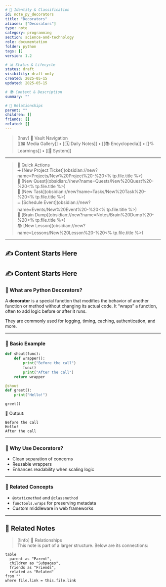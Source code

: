 ```yaml
---
# 📄 Identity & Classification
id: note_py_decorators
title: "Decorators"
aliases: ["Decorators"]
type: note
category: programming
section: science-and-technology
role: documentation
folder: python
tags: []
version: 1.2

# 📊 Status & Lifecycle
status: draft
visibility: draft-only
created: 2025-05-15
updated: 2025-05-15

# 📚 Context & Description
summary: ""

# 🧱 Relationships
parent: ""
children: []
friends: []
related: []
---
```



> [!nav] 🧱 Vault Navigation  
> [[🖼 Media Gallery]] • [[🗓 Daily Notes]] • [[📚 Encyclopedia]] • [[💘 Learnings]] • [[🧠 System]]

---

> 🌛 Quick Actions  
> ➕ [New Project Ticket](obsidian://new?name=Projects/New%20Project%20-%20<% tp.file.title %>)  
> 🌹 [New Quest](obsidian://new?name=Quests/New%20Quest%20-%20<% tp.file.title %>)  
> 🎯 [New Task](obsidian://new?name=Tasks/New%20Task%20-%20<% tp.file.title %>)  
> 🗕 [Schedule Event](obsidian://new?name=Events/New%20Event%20-%20<% tp.file.title %>)  
> 📝 [Brain Dump](obsidian://new?name=Notes/Brain%20Dump%20-%20<% tp.file.title %>)  
> 📚 [New Lesson](obsidian://new?name=Lessons/New%20Lesson%20-%20<% tp.file.title %>)

---

## ✍️ Content Starts Here

## ✍️ Content Starts Here

### 🧩 What are Python Decorators?

A **decorator** is a special function that modifies the behavior of another function or method without changing its actual code. It “wraps” a function, often to add logic before or after it runs.

They are commonly used for logging, timing, caching, authentication, and more.

---

### 🧪 Basic Example

```python
def shout(func):
    def wrapper():
        print("Before the call")
        func()
        print("After the call")
    return wrapper

@shout
def greet():
    print("Hello!")

greet()
```

🧠 Output:
```
Before the call
Hello!
After the call
```

---

### 🔎 Why Use Decorators?

- Clean separation of concerns
- Reusable wrappers
- Enhances readability when scaling logic

---

### 🔗 Related Concepts

- `@staticmethod` and `@classmethod`
- `functools.wraps` for preserving metadata
- Custom middleware in web frameworks


---

## 🔗 Related Notes

> [!info] 🧠 Relationships  
> This note is part of a larger structure. Below are its connections:

```dataview
table
  parent as "Parent",
  children as "Subpages",
  friends as "Friends",
  related as "Related"
from ""
where file.link = this.file.link
```
